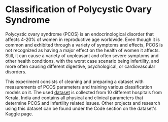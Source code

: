 # Classification of Polycystic Ovary Syndrome

Polycystic ovary syndrome (PCOS) is an endocrinological disorder that affects 4-20% of women in reproductive age worldwide. Even though it is common and exhibited through a variety of symptoms and effects, PCOS is not recognized as having a major effect on the health of women it affects. Still, it can cause a variety of unpleasant and often severe symptoms and other health conditions, with the worst case scenario being infertility, and more often causing different digestive, psychological, or cardiovascular disorders.

This experiment consists of cleaning and preparing a dataset with measurements of PCOS parameters and training various classification models on it. The used [dataset](https://www.kaggle.com/prasoonkottarathil/polycystic-ovary-syndrome-pcos) is collected from 10 different hospitals from Kerala, India and contains all physical and clinical parameters that determine PCOS and infertility related issues. Other projects and research using this dataset can be found under the Code section on the dataset's Kaggle page.
